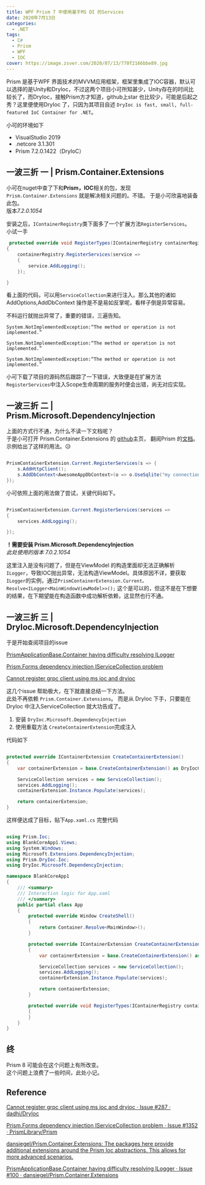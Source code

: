 ```yaml
---
title: WPF Prism 7 中使用基于MS DI 的Services
date: 2020年7月13日
categories: 
  - .NET
tags: 
  - C#
  - Prism
  - WPF
  - IOC
cover: https://image.zsver.com/2020/07/13/770f2166bbe89.jpg
---
```



Prism 是基于WPF 界面技术的MVVM应用框架，框架里集成了IOC容器，默认可以选择的是Unity和DryIoc，不过这两个项目小可所知甚少，Unity存在的时间比较长了，而DryIoc，接触Prism方才知道，github上star 也比较少，可能是后起之秀？这里便使用DryIoc 了，只因为其项目自述 `DryIoc is fast, small, full-featured IoC Container for .NET`。

小可的环境如下  

- VisualStudio 2019  
- .netcore 3.1.301  
- Prism 7.2.0.1422（DryIoC）

## 一波三折 一 | Prism.Container.Extensions

小可在nuget中查了下和**Prism，IOC**相关的包，发现`Prism.Container.Extensions` 就是解决相关问题的。不错。
于是小可欣喜地装备此包。  
版本*7.2.0.1054*  

安装之后，`IContainerRegistry`类下面多了一个扩展方法`RegisterServices`。  
小试一手

```csharp
 protected override void RegisterTypes(IContainerRegistry containerRegistry)
{
    containerRegistry.RegisterServices(service =>
    {
        service.AddLogging();
    });

}
```

看上面的代码，可以用`ServiceCollection`来进行注入。那么其他的诸如 AddOptions,AddDbContext 操作是不是易如反掌呢，看样子倒是异常容易。

不料运行就抛出异常了，重要的错误，三遍告知。  

`System.NotImplementedException:“The method or operation is not implemented.”`

`System.NotImplementedException:“The method or operation is not implemented.”`

`System.NotImplementedException:“The method or operation is not implemented.”`

小可下载了项目的源码然后跟踪了一下错误，大致便是在扩展方法`RegisterServices`中注入Scope生命周期的服务时便会出错，尚无对应实现。

## 一波三折 二 | Prism.Microsoft.DependencyInjection

上面的方式行不通，为什么不读一下文档呢？  
于是小可打开 Prism.Container.Extensions 的 [github](https://github.com/dansiegel/Prism.Container.Extensions)主页，
翻阅Prism 的[文档](https://prismplugins.com/)。示例给出了这样的用法。😥

```csharp  

PrismContainerExtension.Current.RegisterServices(s => {
    s.AddHttpClient();
    s.AddDbContext<AwesomeAppDbContext>(o => o.UseSqlite("my connection string"));
});

```

小可依照上面的用法做了尝试，关键代码如下。

```csharp

PrismContainerExtension.Current.RegisterServices(services =>
{
    services.AddLogging();

});

```

**！需要安装 Prism.Microsoft.DependencyInjection**  
*此处使用的版本 7.0.2.1054*  

这里注入是没有问题了，但是在ViewModel 的构造里面却无法正确解析`ILogger`，导致IOC抛出异常，无法构造ViewModel。具体原因不详，要获取`ILogger`的实例，通过`PrismContainerExtension.Current。Resolve<ILogger<MainWindowViewModel>>();` 这个是可以的，但这不是在下想要的结果，在下期望能在构造函数中成功解析依赖，这显然也行不通。

## 一波三折 三 | DryIoc.Microsoft.DependencyInjection

于是开始查阅项目的issue  

[PrismApplicationBase.Container having difficulty resolving ILogger<T>](https://github.com/dansiegel/Prism.Container.Extensions/issues/100)

[Prism.Forms dependency injection IServiceCollection problem](https://github.com/PrismLibrary/Prism/issues/1352)

[Cannot register grpc client using ms ioc and dryioc](https://github.com/dadhi/DryIoc/issues/287)

这几个issue 帮助极大，在下就直接总结一下方法。  
此处不再依赖 `Prism.Container.Extensions`。
而是从 DryIoc 下手，只要能在DryIoc  中注入ServiceCollection 就大功告成了。  

1. 安装 `DryIoc.Microsoft.DependencyInjection`  
2. 使用重载方法 `CreateContainerExtension`完成注入

代码如下

```csharp

protected override IContainerExtension CreateContainerExtension()
{
    var containerExtension = base.CreateContainerExtension() as DryIocContainerExtension;

    ServiceCollection services = new ServiceCollection();
    services.AddLogging();
    containerExtension.Instance.Populate(services);

    return containerExtension;
}

```

这样便达成了目标，贴下`App.xaml.cs` 完整代码

```csharp

using Prism.Ioc;
using BlankCoreApp1.Views;
using System.Windows;
using Microsoft.Extensions.DependencyInjection;
using Prism.DryIoc.Ioc;
using DryIoc.Microsoft.DependencyInjection;

namespace BlankCoreApp1
{
    /// <summary>
    /// Interaction logic for App.xaml
    /// </summary>
    public partial class App
    {
        protected override Window CreateShell()
        {
            return Container.Resolve<MainWindow>();
        }

        protected override IContainerExtension CreateContainerExtension()
        {
            var containerExtension = base.CreateContainerExtension() as DryIocContainerExtension;

            ServiceCollection services = new ServiceCollection();
            services.AddLogging();
            containerExtension.Instance.Populate(services);

            return containerExtension;
        }

        protected override void RegisterTypes(IContainerRegistry containerRegistry)
        {
        }
    }
}


```

## 终

Prism 8 可能会在这个问题上有所改变。  
这个问题上浪费了一些时间，此处小记。

## Reference

[Cannot register grpc client using ms ioc and dryioc · Issue #287 · dadhi/DryIoc](https://github.com/dadhi/DryIoc/issues/287)

[Prism.Forms dependency injection IServiceCollection problem · Issue #1352 · PrismLibrary/Prism](https://github.com/PrismLibrary/Prism/issues/1352)

[dansiegel/Prism.Container.Extensions: The packages here provide additional extensions around the Prism Ioc abstractions. This allows for more advanced scenarios.](https://github.com/dansiegel/Prism.Container.Extensions)

[PrismApplicationBase.Container having difficulty resolving ILogger<T> · Issue #100 · dansiegel/Prism.Container.Extensions](https://github.com/dansiegel/Prism.Container.Extensions/issues/100)
